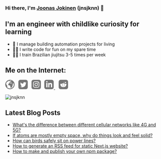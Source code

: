 ### Hi there, I'm [Joonas Jokinen](https://joonasjokinen.fi) (jnsjknn) 👋

## I'm an engineer with childlike curiosity for learning
- 💼 I manage building automation projects for living
- 👨‍💻 I write code for fun on my spare time
- 🤼‍♂️ I train Brazilian jiujitsu 3-5 times per week

## Me on the Internet:

[<img src="./icons/globe.svg" alt="joonasjokinen.fi"  width="30"/>](https://joonasjokinen.fi)&nbsp;&nbsp;
[<img src="./icons/twitter.svg" alt="jnsjknn"  width="30"/>](https://twitter.com/jnsjknn)&nbsp;&nbsp;
[<img src="./icons/instagram.svg" alt="jnsjknn.dev" width="30"/>](https://www.instagram.com/jnsjknn.dev)&nbsp;&nbsp;
[<img src="./icons/linkedin.svg" alt="joonasjokinen" width="30"/> ](https://www.linkedin.com/in/joonasjokinen/)&nbsp;&nbsp;
[<img src="./icons/reddit.svg" alt="jnsjknn" width="30"/>](https://reddit.com/u/jnsjknn)

![jnsjknn](https://github-readme-stats.vercel.app/api/top-langs?username=jnsjknn&show_icons=true&locale=en&layout=compact&theme=dracula)



## Latest Blog Posts
<!-- BLOG-POST-LIST:START -->
- [What&#39;s the difference between different cellular networks like 4G and 5G?](https://joonasjokinen.fi/blog/how-cellular-networks-like-5g-4g-are-different)
- [If atoms are mostly empty space, why do things look and feel solid?](https://joonasjokinen.fi/blog/atoms-empty-space-why-things-look-feel-solid)
- [How can birds safely sit on power lines?](https://joonasjokinen.fi/blog/how-can-birds-safely-sit-on-power-lines)
- [How to generate an RSS feed for static Next.js website?](https://joonasjokinen.fi/blog/how-to-generate-rss-feed-nextjs)
- [How to make and publish your own npm package?](https://joonasjokinen.fi/blog/how-to-make-and-publish-npm-package)
<!-- BLOG-POST-LIST:END -->



